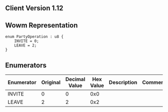 ## Client Version 1.12

## Wowm Representation
```rust,ignore
enum PartyOperation : u8 {
    INVITE = 0;    
    LEAVE = 2;    
}

```
## Enumerators
| Enumerator | Original | Decimal Value | Hex Value | Description | Comment |
| --------- | -------- | ------------- | --------- | ----------- | ------- |
| INVITE | 0 | 0 | 0x0 |  |  |
| LEAVE | 2 | 2 | 0x2 |  |  |
